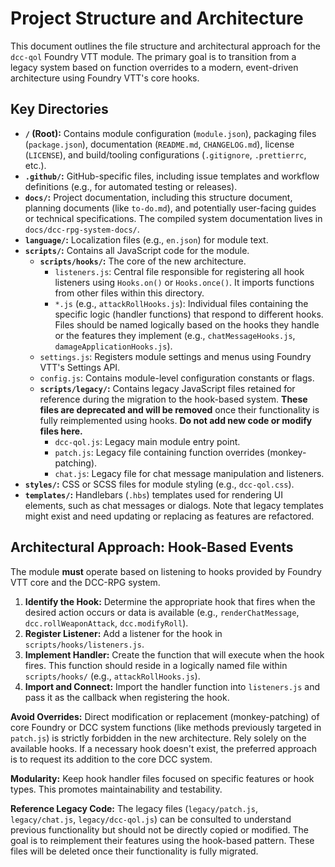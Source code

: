 # Project Structure and Architecture

This document outlines the file structure and architectural approach for the `dcc-qol` Foundry VTT module. The primary goal is to transition from a legacy system based on function overrides to a modern, event-driven architecture using Foundry VTT's core hooks.

## Key Directories

-   **`/` (Root):** Contains module configuration (`module.json`), packaging files (`package.json`), documentation (`README.md`, `CHANGELOG.md`), license (`LICENSE`), and build/tooling configurations (`.gitignore`, `.prettierrc`, etc.).
-   **`.github/`:** GitHub-specific files, including issue templates and workflow definitions (e.g., for automated testing or releases).
-   **`docs/`:** Project documentation, including this structure document, planning documents (like `to-do.md`), and potentially user-facing guides or technical specifications. The compiled system documentation lives in `docs/dcc-rpg-system-docs/`.
-   **`language/`:** Localization files (e.g., `en.json`) for module text.
-   **`scripts/`:** Contains all JavaScript code for the module.
    -   **`scripts/hooks/`:** The core of the new architecture.
        -   `listeners.js`: Central file responsible for registering all hook listeners using `Hooks.on()` or `Hooks.once()`. It imports functions from other files within this directory.
        -   `*.js` (e.g., `attackRollHooks.js`): Individual files containing the specific logic (handler functions) that respond to different hooks. Files should be named logically based on the hooks they handle or the features they implement (e.g., `chatMessageHooks.js`, `damageApplicationHooks.js`).
    -   `settings.js`: Registers module settings and menus using Foundry VTT's Settings API.
    -   `config.js`: Contains module-level configuration constants or flags.
    -   **`scripts/legacy/`:** Contains legacy JavaScript files retained for reference during the migration to the hook-based system. **These files are deprecated and will be removed** once their functionality is fully reimplemented using hooks. **Do not add new code or modify files here.**
        -   `dcc-qol.js`: Legacy main module entry point.
        -   `patch.js`: Legacy file containing function overrides (monkey-patching).
        -   `chat.js`: Legacy file for chat message manipulation and listeners.
-   **`styles/`:** CSS or SCSS files for module styling (e.g., `dcc-qol.css`).
-   **`templates/`:** Handlebars (`.hbs`) templates used for rendering UI elements, such as chat messages or dialogs. Note that legacy templates might exist and need updating or replacing as features are refactored.

## Architectural Approach: Hook-Based Events

The module **must** operate based on listening to hooks provided by Foundry VTT core and the DCC-RPG system.

1.  **Identify the Hook:** Determine the appropriate hook that fires when the desired action occurs or data is available (e.g., `renderChatMessage`, `dcc.rollWeaponAttack`, `dcc.modifyRoll`).
2.  **Register Listener:** Add a listener for the hook in `scripts/hooks/listeners.js`.
3.  **Implement Handler:** Create the function that will execute when the hook fires. This function should reside in a logically named file within `scripts/hooks/` (e.g., `attackRollHooks.js`).
4.  **Import and Connect:** Import the handler function into `listeners.js` and pass it as the callback when registering the hook.

**Avoid Overrides:** Direct modification or replacement (monkey-patching) of core Foundry or DCC system functions (like methods previously targeted in `patch.js`) is strictly forbidden in the new architecture. Rely solely on the available hooks. If a necessary hook doesn't exist, the preferred approach is to request its addition to the core DCC system.

**Modularity:** Keep hook handler files focused on specific features or hook types. This promotes maintainability and testability.

**Reference Legacy Code:** The legacy files (`legacy/patch.js`, `legacy/chat.js`, `legacy/dcc-qol.js`) can be consulted to understand previous functionality but should not be directly copied or modified. The goal is to reimplement their features using the hook-based pattern. These files will be deleted once their functionality is fully migrated.
